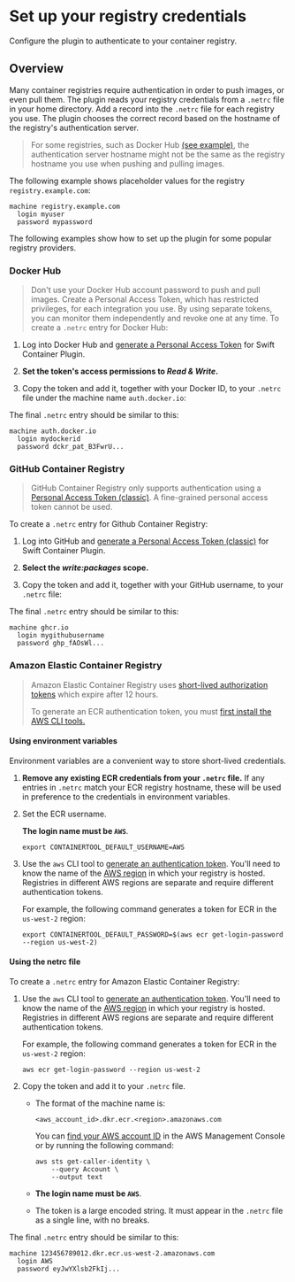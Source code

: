 # Set up your registry credentials

Configure the plugin to authenticate to your container registry.

## Overview

Many container registries require authentication in order to push images, or even pull them.
The plugin reads your registry credentials from a `.netrc` file in your home directory.
Add a record into the `.netrc` file for each registry you use.
The plugin chooses the correct record based on the hostname of the registry's authentication server.

> For some registries, such as Docker Hub [(see example)](<doc:#Docker-Hub>), the authentication server hostname might not be the same as the registry hostname you use when pushing and pulling images.

The following example shows placeholder values for the registry `registry.example.com`:

```
machine registry.example.com
  login myuser
  password mypassword
```

The following examples show how to set up the plugin for some popular registry providers.

### Docker Hub

> Don't use your Docker Hub account password to push and pull images.
> Create a Personal Access Token, which has restricted privileges, for each integration you use.
> By using separate tokens, you can monitor them independently and revoke one at any time.
To create a `.netrc` entry for Docker Hub:

1. Log into Docker Hub and [generate a Personal Access Token](https://docs.docker.com/security/for-developers/access-tokens/) for Swift Container Plugin.

2. **Set the token's access permissions to *Read & Write*.**

3. Copy the token and add it, together with your Docker ID, to your `.netrc` file under the machine name `auth.docker.io`:

The final `.netrc` entry should be similar to this:

```
machine auth.docker.io
  login mydockerid
  password dckr_pat_B3FwrU...
```

### GitHub Container Registry

> GitHub Container Registry only supports authentication using a [Personal Access Token (classic)](https://docs.github.com/en/packages/working-with-a-github-packages-registry/working-with-the-container-registry#authenticating-to-the-container-registry).
> A fine-grained personal access token cannot be used.

To create a `.netrc` entry for Github Container Registry:

1. Log into GitHub and [generate a Personal Access Token (classic)](https://docs.github.com/en/authentication/keeping-your-account-and-data-secure/managing-your-personal-access-tokens#creating-a-personal-access-token-classic) for Swift Container Plugin.

2. **Select the *write:packages* scope.**

3. Copy the token and add it, together with your GitHub username, to your `.netrc` file:

The final `.netrc` entry should be similar to this:

```
machine ghcr.io
  login mygithubusername
  password ghp_fAOsWl...
```

### Amazon Elastic Container Registry

> Amazon Elastic Container Registry uses [short-lived authorization tokens](https://docs.aws.amazon.com/AmazonECR/latest/userguide/registry_auth.html#registry-auth-token) which expire after 12 hours.
>
> To generate an ECR authentication token, you must [first install the AWS CLI tools.](https://docs.aws.amazon.com/cli/latest/userguide/getting-started-install.html)

#### Using environment variables

Environment variables are a convenient way to store short-lived credentials.

1. **Remove any existing ECR credentials from your `.netrc` file.**   If any entries in `.netrc` match your ECR registry hostname, these will be used in preference to the credentials in environment variables.

2. Set the ECR username.

    **The login name must be `AWS`**.

    ```
    export CONTAINERTOOL_DEFAULT_USERNAME=AWS
    ```

3. Use the `aws` CLI tool to [generate an authentication token](https://docs.aws.amazon.com/AmazonECR/latest/userguide/registry_auth.html#registry-auth-token).
You'll need to know the name of the [AWS region](https://docs.aws.amazon.com/global-infrastructure/latest/regions/aws-regions.html) in which your registry is hosted.
Registries in different AWS regions are separate and require different authentication tokens.

    For example, the following command generates a token for ECR in the `us-west-2` region:

    ```
    export CONTAINERTOOL_DEFAULT_PASSWORD=$(aws ecr get-login-password --region us-west-2)
    ```

#### Using the netrc file

To create a `.netrc` entry for Amazon Elastic Container Registry:

1. Use the `aws` CLI tool to [generate an authentication token](https://docs.aws.amazon.com/AmazonECR/latest/userguide/registry_auth.html#registry-auth-token).
You'll need to know the name of the [AWS region](https://docs.aws.amazon.com/global-infrastructure/latest/regions/aws-regions.html) in which your registry is hosted.
Registries in different AWS regions are separate and require different authentication tokens.

    For example, the following command generates a token for ECR in the `us-west-2` region:
    ```
    aws ecr get-login-password --region us-west-2
    ```

2. Copy the token and add it to your `.netrc` file.
    * The format of the machine name is:

        ```
        <aws_account_id>.dkr.ecr.<region>.amazonaws.com
        ```

      You can [find your AWS account ID](https://docs.aws.amazon.com/accounts/latest/reference/manage-acct-identifiers.html) in the AWS Management Console or by running the following command:
        ```
        aws sts get-caller-identity \
            --query Account \
            --output text
        ```
    * **The login name must be `AWS`**.
    * The token is a large encoded string.
        It must appear in the `.netrc` file as a single line, with no breaks.

The final `.netrc` entry should be similar to this:

```
machine 123456789012.dkr.ecr.us-west-2.amazonaws.com
  login AWS
  password eyJwYXlsb2FkIj...
```

